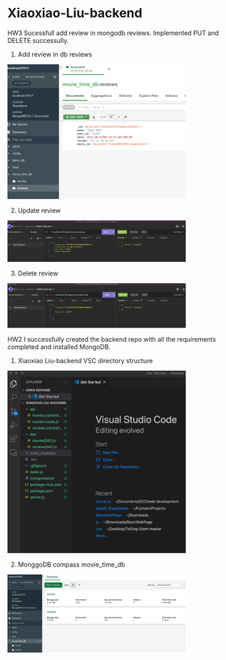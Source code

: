 # Xiaoxiao-Liu-backend
HW3
Sucessfull add review in mongodb reviews. Implemented PUT and DELETE successully.


1. Add review in db reviews


<img src="screenshots/dbAdd.png" width="400">


2. Update review


<img src="screenshots/insomiaPut.png" width="400">


3. Delete review


<img src="screenshots/insomiaDelete.png" width="400">


HW2
I successfully created the backend repo with all the requirements completed and installed MongoDB.


1. Xiaoxiao Liu-backend VSC directory structure


<img src="screenshots/vscodestructure.jpeg" width="400">


2. MonggoDB compass movie_time_db


<img src="screenshots/mongocompass.jpeg" width="400">


